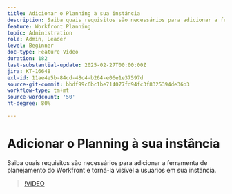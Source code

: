 ```yaml
---
title: Adicionar o Planning à sua instância
description: Saiba quais requisitos são necessários para adicionar a ferramenta de planejamento do Workfront e torná-la visível a usuários em sua instância.
feature: Workfront Planning
topic: Administration
role: Admin, Leader
level: Beginner
doc-type: Feature Video
duration: 182
last-substantial-update: 2025-02-27T00:00:00Z
jira: KT-16648
exl-id: 11ae4e5b-84cd-48c4-b264-e06e1e37597d
source-git-commit: bbdf99c6bc1be714077fd94fc3f8325394de36b3
workflow-type: tm+mt
source-wordcount: '50'
ht-degree: 80%

---
```


# Adicionar o Planning à sua instância

Saiba quais requisitos são necessários para adicionar a ferramenta de planejamento do Workfront e torná-la visível a usuários em sua instância.

>[!VIDEO](https://video.tv.adobe.com/v/3447971/?learn=on&enablevpops=1&captions=por_br)
